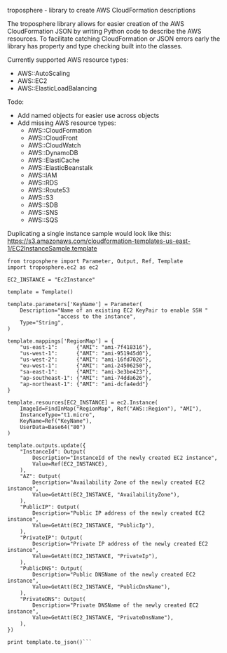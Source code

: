 troposphere - library to create AWS CloudFormation descriptions

The troposphere library allows for easier creation of the AWS CloudFormation
JSON by writing Python code to describe the AWS resources. To facilitate
catching CloudFormation or JSON errors early the library has property and type
checking built into the classes.

Currently supported AWS resource types:
- AWS::AutoScaling
- AWS::EC2
- AWS::ElasticLoadBalancing

Todo:
- Add named objects for easier use across objects
- Add missing AWS resource types:
  - AWS::CloudFormation
  - AWS::CloudFront
  - AWS::CloudWatch
  - AWS::DynamoDB
  - AWS::ElastiCache
  - AWS::ElasticBeanstalk
  - AWS::IAM
  - AWS::RDS
  - AWS::Route53
  - AWS::S3
  - AWS::SDB
  - AWS::SNS
  - AWS::SQS

Duplicating a single instance sample would look like this:
https://s3.amazonaws.com/cloudformation-templates-us-east-1/EC2InstanceSample.template

```from troposphere import Base64, FindInMap, GetAtt
from troposphere import Parameter, Output, Ref, Template
import troposphere.ec2 as ec2

EC2_INSTANCE = "Ec2Instance"

template = Template()

template.parameters['KeyName'] = Parameter(
    Description="Name of an existing EC2 KeyPair to enable SSH "
                "access to the instance",
    Type="String",
)

template.mappings['RegionMap'] = {
    "us-east-1":      {"AMI": "ami-7f418316"},
    "us-west-1":      {"AMI": "ami-951945d0"},
    "us-west-2":      {"AMI": "ami-16fd7026"},
    "eu-west-1":      {"AMI": "ami-24506250"},
    "sa-east-1":      {"AMI": "ami-3e3be423"},
    "ap-southeast-1": {"AMI": "ami-74dda626"},
    "ap-northeast-1": {"AMI": "ami-dcfa4edd"}
}

template.resources[EC2_INSTANCE] = ec2.Instance(
    ImageId=FindInMap("RegionMap", Ref("AWS::Region"), "AMI"),
    InstanceType="t1.micro",
    KeyName=Ref("KeyName"),
    UserData=Base64("80")
)

template.outputs.update({
    "InstanceId": Output(
        Description="InstanceId of the newly created EC2 instance",
        Value=Ref(EC2_INSTANCE),
    ),
    "AZ": Output(
        Description="Availability Zone of the newly created EC2 instance",
        Value=GetAtt(EC2_INSTANCE, "AvailabilityZone"),
    ),
    "PublicIP": Output(
        Description="Public IP address of the newly created EC2 instance",
        Value=GetAtt(EC2_INSTANCE, "PublicIp"),
    ),
    "PrivateIP": Output(
        Description="Private IP address of the newly created EC2 instance",
        Value=GetAtt(EC2_INSTANCE, "PrivateIp"),
    ),
    "PublicDNS": Output(
        Description="Public DNSName of the newly created EC2 instance",
        Value=GetAtt(EC2_INSTANCE, "PublicDnsName"),
    ),
    "PrivateDNS": Output(
        Description="Private DNSName of the newly created EC2 instance",
        Value=GetAtt(EC2_INSTANCE, "PrivateDnsName"),
    ),
})

print template.to_json()```
